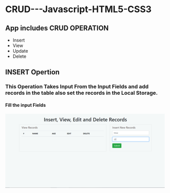 # CRUD---Javascript-HTML5-CSS3

## App includes CRUD OPERATION
 * Insert
 * View
 * Update
 * Delete
 
 
 ## INSERT Opertion
 
 ### This Operation Takes Input From the Input Fields and add records in the table also set the records in the Local Storage.
 
 #### Fill the input Fields
 ![screenShotInsert](./images/s1.png)
